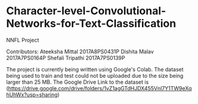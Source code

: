 # Character-level-Convolutional-Networks-for-Text-Classification
NNFL Project

Contributors: Ateeksha Mittal 2017A8PS0431P
              Dishita Malav 2017A7PS0164P
              Shefali Tripathi 2017A7PS0139P

The project is currently being written using Google's Colab. 
The dataset being used to train and test could not be uploaded due to the size being larger than 25 MB.
The Google Drive Link to the dataset is (https://drive.google.com/drive/folders/1vZ1agGTdHJDX455Vnl7Y1TW9eXqhUhWx?usp=sharing)
